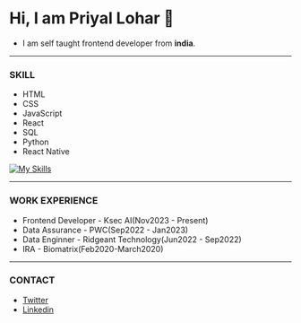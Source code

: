 # Hi, I am Priyal Lohar 👋
  

* I am self taught frontend developer from **india**.

---

### SKILL

* HTML  
* CSS 
* JavaScript
* React
* SQL
* Python
* React Native


 [![My Skills](https://skillicons.dev/icons?i=js,html,css,react,py)](https://skillicons.dev) 
 
---

### WORK EXPERIENCE
* Frontend Developer - Ksec AI(Nov2023 - Present)
* Data Assurance - PWC(Sep2022 - Jan2023)
* Data Enginner - Ridgeant Technology(Jun2022 - Sep2022)
* IRA - Biomatrix(Feb2020-March2020)



---

### CONTACT

* <a href="https://twitter.com/priyal_l" target="_blank">Twitter </a>
* <a href="https://www.linkedin.com/in/priyallohar/" target="_blank">Linkedin </a>





